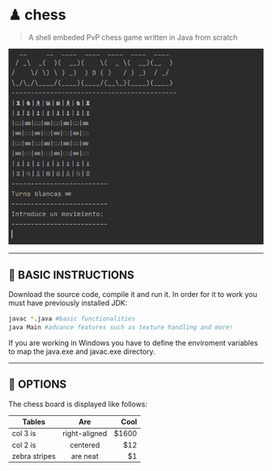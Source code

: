 # ♟ chess

> A shell embeded PvP chess game written in Java from scratch

![](images/ajedrez.PNG)

---

## :wrench: BASIC INSTRUCTIONS

Download the source code, compile it and run it. In order for it to work you must have previously installed JDK:
``` bash
javac *.java #basic functionalities
java Main #advance features such as texture handling and more!
``` 
If you are working in Windows you have to define the enviroment variables to map the java.exe and javac.exe directory.

---

## 🎨 OPTIONS

The chess board is displayed like follows:

| Tables        | Are           | Cool  |
| ------------- |:-------------:| -----:|
| col 3 is      | right-aligned | $1600 |
| col 2 is      | centered      |   $12 |
| zebra stripes | are neat      |    $1 |
